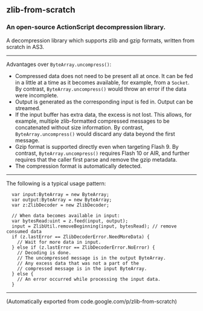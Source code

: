 ## zlib-from-scratch
### An open-source ActionScript decompression library.

A decompression library which supports zlib and gzip formats, written from scratch in AS3.

-----

Advantages over `ByteArray.uncompress()`:

  * Compressed data does not need to be present all at once. It can be fed in a little at a time as it becomes available, for example, from a `Socket`. By contrast, `ByteArray.uncompress()` would throw an error if the data were incomplete.
  * Output is generated as the corresponding input is fed in. Output can be streamed.
  * If the input buffer has extra data, the excess is not lost. This allows, for example, multiple zlib-formatted compressed messages to be concatenated without size information. By contrast, `ByteArray.uncompress()` would discard any data beyond the first message.
  * Gzip format is supported directly even when targeting Flash 9. By contrast, `ByteArray.uncompress()` requires Flash 10 or AIR, and further requires that the caller first parse and remove the gzip metadata.
  * The compression format is automatically detected.

-----
The following is a typical usage pattern:
```
  var input:ByteArray = new ByteArray;
  var output:ByteArray = new ByteArray;
  var z:ZlibDecoder = new ZlibDecoder;

  // When data becomes available in input:
  var bytesRead:uint = z.feed(input, output);
  input = ZlibUtil.removeBeginning(input, bytesRead); // remove consumed data
  if (z.lastError == ZlibDecoderError.NeedMoreData) {
    // Wait for more data in input.
  } else if (z.lastError == ZlibDecoderError.NoError) {
    // Decoding is done.
    // The uncompressed message is in the output ByteArray.
    // Any excess data that was not a part of the
    // compressed message is in the input ByteArray.
  } else {
    // An error occurred while processing the input data.
  }
```

-----
(Automatically exported from code.google.com/p/zlib-from-scratch)
